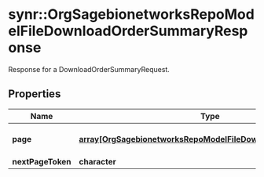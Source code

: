 # synr::OrgSagebionetworksRepoModelFileDownloadOrderSummaryResponse

Response for a DownloadOrderSummaryRequest.

## Properties
Name | Type | Description | Notes
------------ | ------------- | ------------- | -------------
**page** | [**array[OrgSagebionetworksRepoModelFileDownloadOrderSummary]**](org.sagebionetworks.repo.model.file.DownloadOrderSummary.md) | A single page of DownloadOrderSummary objects. | [optional] 
**nextPageToken** | **character** |  | [optional] 


